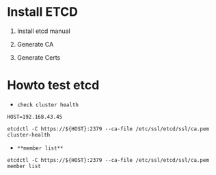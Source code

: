 # Install ETCD

1. Install etcd manual

2. Generate CA


3. Generate Certs


# Howto test etcd

* `check cluster health`

```
HOST=192.168.43.45
```

```
etcdctl -C https://${HOST}:2379 --ca-file /etc/ssl/etcd/ssl/ca.pem cluster-health
```

* `**member list**`

```
etcdctl -C https://${HOST}:2379 --ca-file /etc/ssl/etcd/ssl/ca.pem member list
```
